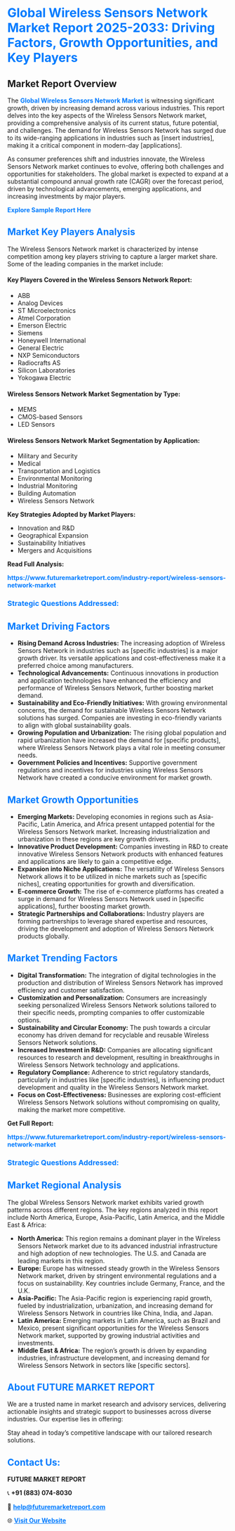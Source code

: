 <h1 style="color: #007BFF;">Global Wireless Sensors Network Market Report 2025-2033: Driving Factors, Growth Opportunities, and Key Players</h1>

<section id="overview">
<h2>Market Report Overview</h2>
<p>The <a href="https://www.futuremarketreport.com/industry-report/wireless-sensors-network-market" style="color: #007BFF; text-decoration: none;"><strong>Global Wireless Sensors Network Market</strong></a> is witnessing significant growth, driven by increasing demand across various industries. This report delves into the key aspects of the Wireless Sensors Network market, providing a comprehensive analysis of its current status, future potential, and challenges. The demand for Wireless Sensors Network has surged due to its wide-ranging applications in industries such as [insert industries], making it a critical component in modern-day [applications].</p>
<p>As consumer preferences shift and industries innovate, the Wireless Sensors Network market continues to evolve, offering both challenges and opportunities for stakeholders. The global market is expected to expand at a substantial compound annual growth rate (CAGR) over the forecast period, driven by technological advancements, emerging applications, and increasing investments by major players.</p>
</section>

<section id="overview">
<p><a href="https://www.futuremarketreport.com/request-sample/reportId=116282" style="color: #007BFF; text-decoration: none;"><strong>Explore Sample Report Here</strong></a></p>
</section>

<section id="key-players">
<h2 style="color: #007BFF;">Market Key Players Analysis</h2>
<p>The Wireless Sensors Network market is characterized by intense competition among key players striving to capture a larger market share. Some of the leading companies in the market include:</p>
<h4>Key Players Covered in the Wireless Sensors Network Report:</h4>
<ul><li>ABB</li><li>Analog Devices</li><li>ST Microelectronics</li><li>Atmel Corporation</li><li>Emerson Electric</li><li>Siemens</li><li>Honeywell International</li><li>General Electric</li><li>NXP Semiconductors</li><li>Radiocrafts AS</li><li>Silicon Laboratories</li><li>Yokogawa Electric</li></ul>
<h4>Wireless Sensors Network Market Segmentation by Type:</h4>
<ul><li>MEMS</li><li>CMOS-based Sensors</li><li>LED Sensors</li></ul>

<h4>Wireless Sensors Network Market Segmentation by Application:</h4>
<ul><li>Military and Security</li><li>Medical</li><li>Transportation and Logistics</li><li>Environmental Monitoring</li><li>Industrial Monitoring</li><li>Building Automation</li><li>Wireless Sensors Network</li></ul>
<p><strong>Key Strategies Adopted by Market Players:</strong></p>
<ul>
<li>Innovation and R&D</li>
<li>Geographical Expansion</li>
<li>Sustainability Initiatives</li>
<li>Mergers and Acquisitions</li>
</ul>
</section>

<section>
<p><strong>Read Full Analysis: </strong></p><a href="https://www.futuremarketreport.com/industry-report/wireless-sensors-network-market" style="color: #007BFF; text-decoration: none;"><strong>https://www.futuremarketreport.com/industry-report/wireless-sensors-network-market</strong></a>
<h3 style="color: #007BFF;">Strategic Questions Addressed:</h3>
</section>

<section id="driving-factors">
<h2 style="color: #007BFF;">Market Driving Factors</h2>
<ul>
<li><strong>Rising Demand Across Industries:</strong> The increasing adoption of Wireless Sensors Network in industries such as [specific industries] is a major growth driver. Its versatile applications and cost-effectiveness make it a preferred choice among manufacturers.</li>
<li><strong>Technological Advancements:</strong> Continuous innovations in production and application technologies have enhanced the efficiency and performance of Wireless Sensors Network, further boosting market demand.</li>
<li><strong>Sustainability and Eco-Friendly Initiatives:</strong> With growing environmental concerns, the demand for sustainable Wireless Sensors Network solutions has surged. Companies are investing in eco-friendly variants to align with global sustainability goals.</li>
<li><strong>Growing Population and Urbanization:</strong> The rising global population and rapid urbanization have increased the demand for [specific products], where Wireless Sensors Network plays a vital role in meeting consumer needs.</li>
<li><strong>Government Policies and Incentives:</strong> Supportive government regulations and incentives for industries using Wireless Sensors Network have created a conducive environment for market growth.</li>
</ul>
</section>

<section id="growth-opportunities">
<h2 style="color: #007BFF;">Market Growth Opportunities</h2>
<ul>
<li><strong>Emerging Markets:</strong> Developing economies in regions such as Asia-Pacific, Latin America, and Africa present untapped potential for the Wireless Sensors Network market. Increasing industrialization and urbanization in these regions are key growth drivers.</li>
<li><strong>Innovative Product Development:</strong> Companies investing in R&D to create innovative Wireless Sensors Network products with enhanced features and applications are likely to gain a competitive edge.</li>
<li><strong>Expansion into Niche Applications:</strong> The versatility of Wireless Sensors Network allows it to be utilized in niche markets such as [specific niches], creating opportunities for growth and diversification.</li>
<li><strong>E-commerce Growth:</strong> The rise of e-commerce platforms has created a surge in demand for Wireless Sensors Network used in [specific applications], further boosting market growth.</li>
<li><strong>Strategic Partnerships and Collaborations:</strong> Industry players are forming partnerships to leverage shared expertise and resources, driving the development and adoption of Wireless Sensors Network products globally.</li>
</ul>
</section>

<section id="trending-factors">
<h2 style="color: #007BFF;">Market Trending Factors</h2>
<ul>
<li><strong>Digital Transformation:</strong> The integration of digital technologies in the production and distribution of Wireless Sensors Network has improved efficiency and customer satisfaction.</li>
<li><strong>Customization and Personalization:</strong> Consumers are increasingly seeking personalized Wireless Sensors Network solutions tailored to their specific needs, prompting companies to offer customizable options.</li>
<li><strong>Sustainability and Circular Economy:</strong> The push towards a circular economy has driven demand for recyclable and reusable Wireless Sensors Network solutions.</li>
<li><strong>Increased Investment in R&D:</strong> Companies are allocating significant resources to research and development, resulting in breakthroughs in Wireless Sensors Network technology and applications.</li>
<li><strong>Regulatory Compliance:</strong> Adherence to strict regulatory standards, particularly in industries like [specific industries], is influencing product development and quality in the Wireless Sensors Network market.</li>
<li><strong>Focus on Cost-Effectiveness:</strong> Businesses are exploring cost-efficient Wireless Sensors Network solutions without compromising on quality, making the market more competitive.</li>
</ul>
</section>

<section>
<p><strong>Get Full Report: </strong></p><a href="https://www.futuremarketreport.com/industry-report/wireless-sensors-network-market" style="color: #007BFF; text-decoration: none;"><strong>https://www.futuremarketreport.com/industry-report/wireless-sensors-network-market</strong></a>
<h3 style="color: #007BFF;">Strategic Questions Addressed:</h3>
</section>


<section id="regional-analysis">
<h2 style="color: #007BFF;">Market Regional Analysis</h2>
<p>The global Wireless Sensors Network market exhibits varied growth patterns across different regions. The key regions analyzed in this report include North America, Europe, Asia-Pacific, Latin America, and the Middle East & Africa:</p>
<ul>
<li><strong>North America:</strong> This region remains a dominant player in the Wireless Sensors Network market due to its advanced industrial infrastructure and high adoption of new technologies. The U.S. and Canada are leading markets in this region.</li>
<li><strong>Europe:</strong> Europe has witnessed steady growth in the Wireless Sensors Network market, driven by stringent environmental regulations and a focus on sustainability. Key countries include Germany, France, and the U.K.</li>
<li><strong>Asia-Pacific:</strong> The Asia-Pacific region is experiencing rapid growth, fueled by industrialization, urbanization, and increasing demand for Wireless Sensors Network in countries like China, India, and Japan.</li>
<li><strong>Latin America:</strong> Emerging markets in Latin America, such as Brazil and Mexico, present significant opportunities for the Wireless Sensors Network market, supported by growing industrial activities and investments.</li>
<li><strong>Middle East & Africa:</strong> The region’s growth is driven by expanding industries, infrastructure development, and increasing demand for Wireless Sensors Network in sectors like [specific sectors].</li>
</ul>
</section>

<footer>
<h2 style="color: #007BFF;">About FUTURE MARKET REPORT</h2>
<p>We are a trusted name in market research and advisory services, delivering actionable insights and strategic support to businesses across diverse industries. Our expertise lies in offering:</p>

<p>Stay ahead in today’s competitive landscape with our tailored research solutions.</p>

<h2 style="color: #007BFF;">Contact Us:</h2>
<p><strong>FUTURE MARKET REPORT</strong></p>
<p>📞 <strong>+91 (883) 074-8030</strong></p>
<p>📧 <strong><a href="mailto:help@futuremarketreport.com" style="color: #007BFF;">help@futuremarketreport.com</a></strong></p>
<p>🌐 <strong><a href="https://www.futuremarketreport.com/" style="color: #007BFF;">Visit Our Website</a></strong></p>
</footer>
